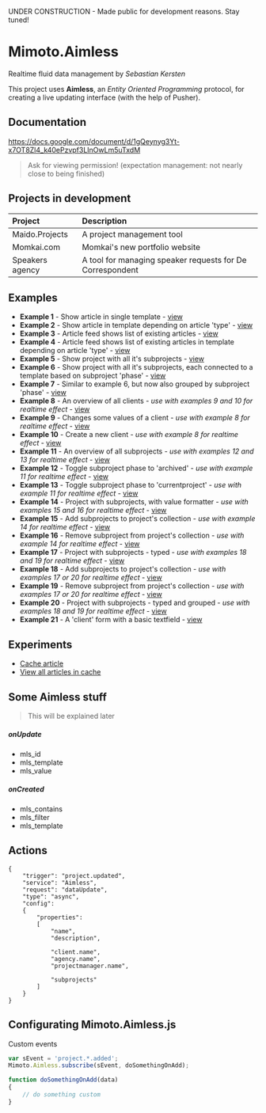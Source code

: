 UNDER CONSTRUCTION - Made public for development reasons. Stay tuned!

# Mimoto.Aimless
Realtime fluid data management by _Sebastian Kersten_ 

This project uses **Aimless**, an _Entity Oriented Programming_ protocol, for creating a live updating interface (with the help of Pusher).


## Documentation

https://docs.google.com/document/d/1gQeynyg3Yt-x7OT8Zl4_k40ePzvpf3LInOwLm5uTxdM

> Ask for viewing permission! (expectation management: not nearly close to being finished)


## Projects in development

| Project         | Description   |
| :--------------- | :------------- |
| Maido.Projects  | A project management tool |
| Momkai.com      | Momkai's new portfolio website |
| Speakers agency | A tool for managing speaker requests for De Correspondent |


## Examples

* **Example 1** - Show article in single template - [view](http://maidoprojects/example1)
* **Example 2** - Show article in template depending on article 'type' - [view](http://maidoprojects/example2)
* **Example 3** - Article feed shows list of existing articles - [view](http://maidoprojects/example3)
* **Example 4** - Article feed shows list of existing articles in template depending on article 'type' - [view](http://maidoprojects/example4)
* **Example 5** - Show project with all it's subprojects - [view](http://maidoprojects/example5)
* **Example 6** - Show project with all it's subprojects, each connected to a template based on subproject 'phase' - [view](http://maidoprojects/example6)
* **Example 7** - Similar to example 6, but now also grouped by subproject 'phase' - [view](http://maidoprojects/example7)
* **Example 8** - An overview of all clients - *use with examples 9 and 10 for realtime effect* - [view](http://maidoprojects/example8)
* **Example 9** - Changes some values of a client - *use with example 8 for realtime effect* - [view](http://maidoprojects/example9)
* **Example 10** - Create a new client - *use with example 8 for realtime effect* - [view](http://maidoprojects/example10)
* **Example 11** - An overview of all subprojects - *use with examples 12 and 13 for realtime effect* - [view](http://maidoprojects/example11)
* **Example 12** - Toggle subproject phase to 'archived' - *use with example 11 for realtime effect* - [view](http://maidoprojects/example12)
* **Example 13** - Toggle subproject phase to 'currentproject' - *use with example 11 for realtime effect* - [view](http://maidoprojects/example13)
* **Example 14** - Project with subprojects, with value formatter - *use with examples 15 and 16 for realtime effect* - [view](http://maidoprojects/example14)
* **Example 15** - Add subprojects to project's collection - *use with example 14 for realtime effect* - [view](http://maidoprojects/example15)
* **Example 16** - Remove subproject from project's collection - *use with example 14 for realtime effect* - [view](http://maidoprojects/example16)
* **Example 17** - Project with subprojects - typed - *use with examples 18 and 19 for realtime effect* - [view](http://maidoprojects/example17)
* **Example 18** - Add subprojects to project's collection - *use with examples 17 or 20 for realtime effect* - [view](http://maidoprojects/example18)
* **Example 19** - Remove subproject from project's collection - *use with examples 17 or 20 for realtime effect* - [view](http://maidoprojects/example19)
* **Example 20** - Project with subprojects - typed and grouped - *use with examples 18 and 19 for realtime effect* - [view](http://maidoprojects/example20)
* **Example 21** - A 'client' form with a basic textfield - [view](http://maidoprojects/example21)


## Experiments

* [Cache article](http://maidoprojects/memcache)
* [View all articles in cache](http://maidoprojects/memcachemonitor/article)


## Some Aimless stuff

> This will be explained later

##### onUpdate

* mls_id
* mls_template
* mls_value

##### onCreated

* mls_contains
* mls_filter
* mls_template


## Actions


    {
        "trigger": "project.updated",
        "service": "Aimless",
        "request": "dataUpdate",
        "type": "async",
        "config":
        {
            "properties":
            [
                "name", 
                "description",

                "client.name", 
                "agency.name", 
                "projectmanager.name",

                "subprojects"
            ]
        }
    }


## Configurating Mimoto.Aimless.js

Custom events

```javascript
var sEvent = 'project.*.added';
Mimoto.Aimless.subscribe(sEvent, doSomethingOnAdd);

function doSomethingOnAdd(data)
{
    // do something custom
}
```